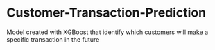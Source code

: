 # Customer-Transaction-Prediction
Model created with XGBoost that identify which customers will make a specific transaction in the future
